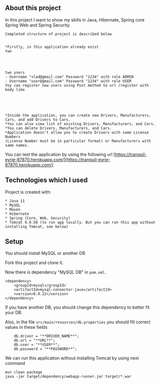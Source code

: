 ## About this project
In this project I want to show my skills in Java, Hibernate, Spring core Spring Web and Spring 
Security.
~~~
Completed structure of project is described below


*Firstly, in this application already exist 
two 




two ysers
- Username "vlad@gmail.com" Password "1234" with role ADMIN
- Username "user@gmail.com" Password "1234" with role USER
Yoy can register new users using Post method to url /register with body like

 



*Inside the application, you can create new Drivers, Manufacturers, Cars, and add Drivers to Cars.
*You can also view list of existing Drivers, Manufacturers, and Cars.
*You can delete Drivers, Manufacturers, and Cars.
*Application doesn't allow you to create Drivers with same License Numbers 
(License Number must be in particular format) or Manufacturers with same names.
~~~    
You can test the application by using the following url
[https://tranquil-eyrie-87870.herokuapp.com/](https://tranquil-eyrie-87870.herokuapp.com/)

## Technologies which I used
Project is created with:
```
* Java 11
* MySQL
* Maven
* Hibernate
* Spring (Core, Web, Security)
* Tomcat 9.0.50 (to run app locally. But you can run this app without installing Tomcat, see below)
```

## Setup
You should install MySQL or another DB

Fork this project and clone it.

Now there is dependency "MySQL DB" in `pom.xml`.
~~~
<dependency>
    <groupId>mysql</groupId>
    <artifactId>mysql-connector-java</artifactId>
    <version>8.0.22</version>
</dependency>
~~~
If you have another DB, you should change this dependency to better fit your DB.

Also, in the file `src/main/resources/db.properties` you should fill correct values in these fields
~~~
    db.driver = "**DRIVER_NAME**";
    db.url = "**URL**";
    db.user = "**USER**";
    db.password = "**PASSWORD**";
~~~

We can run this application without installing Tomcat by using next command
~~~
mvn clean package
java -jar target/dependency/webapp-runner.jar target/*.war
~~~


